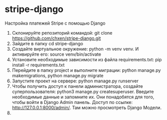 # stripe-django
Настройка платежей Stripe с помощью Django

1) Cклонируйте репозиторий командой: git clone https://github.com/chxen/stripe-django.git
2) Зайдите в папку cd stripe-django
3) Создайте виртуальное окружение: python -m venv venv. И активируйте его: source venv/bin/activate
4) Установите необходимые зависимости из файла requirements.txt: pip install -r requirements.txt
5) Перейдите в папку project и выполните миграции: python manage.py makemigrations, python manage.py migrate
6) Запустите проект на сервере: python manage.py runserver
7) Чтобы получить доступ к панели администратора, создайте суперпользователя: python3 manage.py createsuperuser. Введите необходимые данные и запомните их. Они понадобятся для того, чтобы войти в Django Admin панель. Доступ по ссылке: http://127.0.0.1:8000/admin/. Там можно просмотреть Django Модели.
8) 

